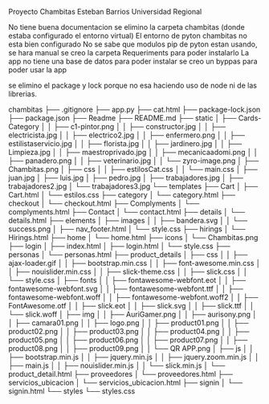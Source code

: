 Proyecto Chambitas Esteban Barrios 
Universidad Regional


No tiene buena documentacion
se elimino la carpeta chambitas (donde estaba configurado el entorno virtual)
El entorno de pyton chambitas no esta bien configurado
No se sabe que modulos pip de pyton estan usando, se hara manual
se creo la carpeta Requeriments para poder instalarlo
La app no tiene una base de datos para poder instalar
se creo un byppas para poder usar la app

se elimino el package y lock porque no esa haciendo uso de node ni de las librerias.

chambitas
├── .gitignore
├── app.py
├── cat.html
├── package-lock.json
├── package.json
├── Readme
├── README.md
├── static
│   ├── Cards-Category
│   │   ├── c1-pintor.png
│   │   ├── constructor.jpg
│   │   ├── electricista.jpg
│   │   ├── electrico2.jpg
│   │   ├── enfermero.png
│   │   ├── estilistaservicio.jpg
│   │   ├── florista.jpg
│   │   ├── jardinero.jpg
│   │   ├── Limpieza.jpg
│   │   ├── maestroprivado.jpg
│   │   ├── mecanicaadomi.png
│   │   ├── panadero.png
│   │   ├── veterinario.jpg
│   │   └── zyro-image.png
│   ├── Chambitas.png
│   ├── css
│   │   ├── estilosCat.css
│   │   └── main.css
│   ├── juan.jpg
│   ├── luis.jpg
│   ├── pedro.jpg
│   ├── trabajadores.jpg
│   ├── trabajadores2.jpg
│   └── trabajadores3.jpg
└── templates
    ├── Cart
    │   ├── Cart.html
    │   └── estilos.css
    ├── category
    │   └── category.html
    ├── checkout
    │   └── checkout.html
    ├── Complyments
    │   └── complyments.html
    ├── Contact
    │   └── contact.html
    ├── details
    │   └── details.html
    ├── elements
    │   ├── images
    │   │   ├── bandera.svg
    │   │   └── success.png
    │   ├── nav_footer.html
    │   └── style.css
    ├── hirings
    │   └── Hirings.html
    ├── home
    │   └── home.html
    ├── icons
    │   └── Chambitas.png
    ├── login
    │   ├── index.html
    │   ├── login.html
    │   └── style.css
    ├── personas
    │   └── personas.html
    ├── product_details
    │   ├── css
    │   │   ├── ajax-loader.gif
    │   │   ├── bootstrap.min.css
    │   │   ├── font-awesome.min.css
    │   │   ├── nouislider.min.css
    │   │   ├── slick-theme.css
    │   │   ├── slick.css
    │   │   └── style.css
    │   ├── fonts
    │   │   ├── fontawesome-webfont.eot
    │   │   ├── fontawesome-webfont.svg
    │   │   ├── fontawesome-webfont.ttf
    │   │   ├── fontawesome-webfont.woff
    │   │   ├── fontawesome-webfont.woff2
    │   │   ├── FontAwesome.otf
    │   │   ├── slick.eot
    │   │   ├── slick.svg
    │   │   ├── slick.ttf
    │   │   └── slick.woff
    │   ├── img
    │   │   ├── AuriGamer.png
    │   │   ├── aurisony.png
    │   │   ├── camara01.png
    │   │   ├── logo.png
    │   │   ├── product01.png
    │   │   ├── product02.png
    │   │   ├── product03.png
    │   │   ├── product04.png
    │   │   ├── product05.png
    │   │   ├── product06.png
    │   │   ├── product07.png
    │   │   ├── product08.png
    │   │   ├── product09.png
    │   │   └── QR APP.png
    │   ├── js
    │   │   ├── bootstrap.min.js
    │   │   ├── jquery.min.js
    │   │   ├── jquery.zoom.min.js
    │   │   ├── main.js
    │   │   ├── nouislider.min.js
    │   │   └── slick.min.js
    │   └── product_detail.html
    ├── proveedores
    │   └── proveedores.html
    ├── servicios_ubicacion
    │   └── servicios_ubicacion.html
    ├── signin
    │   └── signin.html
    └── styles
        └── styles.css

